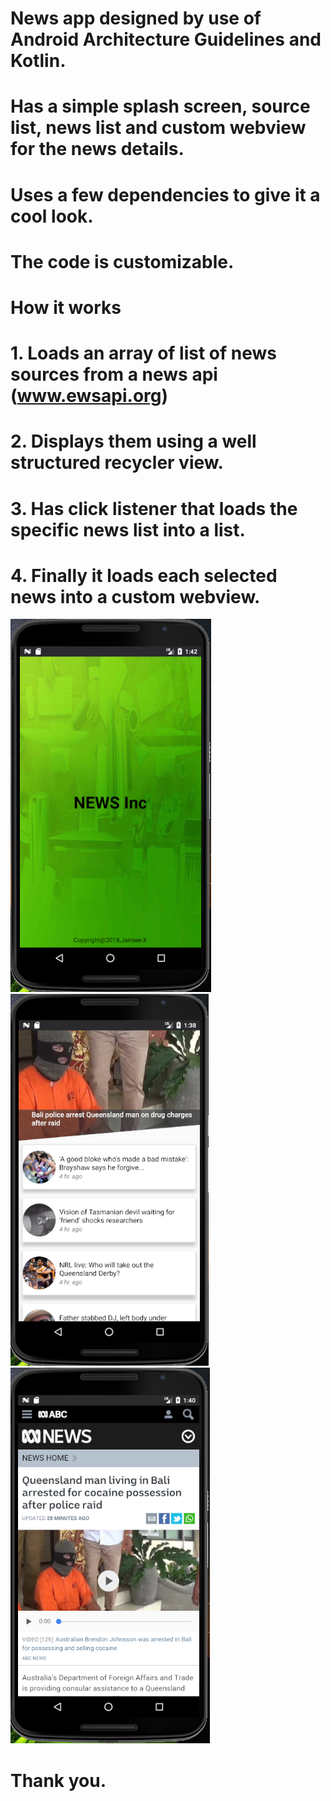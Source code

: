 # News app designed by use of Android Architecture Guidelines and Kotlin. 
# Has a simple splash screen, source list, news list and custom webview for the news details.
# Uses a few dependencies to give it a cool look.
# The code is customizable.
# How it works
#  1. Loads an array of list of news sources from a news api (www.ewsapi.org)
#  2. Displays them using a well structured recycler view.
#  3. Has click listener that loads the specific news list into a list.
#  4. Finally it loads each selected news into a custom webview.
  ![alt text](https://github.com/kamaujaimee/Test/blob/master/app/src/main/res/drawable/test1.PNG)
  ![alt text](https://github.com/kamaujaimee/Test/blob/master/app/src/main/res/drawable/test2.PNG)
  ![alt text](https://github.com/kamaujaimee/Test/blob/master/app/src/main/res/drawable/test3.PNG)
#
# Thank you.
#
